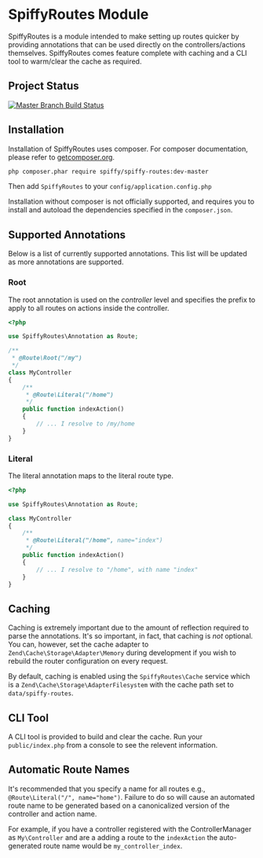 # SpiffyRoutes Module

SpiffyRoutes is a module intended to make setting up routes quicker by providing annotations that can be
used directly on the controllers/actions themselves. SpiffyRoutes comes feature complete with caching and a
CLI tool to warm/clear the cache as required.

## Project Status

[![Master Branch Build Status](https://secure.travis-ci.org/spiffyjr/spiffy-routes.png?branch=master)](http://travis-ci.org/spiffyjr/spiffy-routes)

## Installation

Installation of SpiffyRoutes uses composer. For composer documentation, please refer to
[getcomposer.org](http://getcomposer.org/).

```sh
php composer.phar require spiffy/spiffy-routes:dev-master
```

Then add `SpiffyRoutes` to your `config/application.config.php`

Installation without composer is not officially supported, and requires you to install and autoload
the dependencies specified in the `composer.json`.

## Supported Annotations

Below is a list of currently supported annotations. This list will be updated as more annotations are supported.

### Root

The root annotation is used on the *controller* level and specifies the prefix to apply to all routes
on actions inside the controller.

```php
<?php

use SpiffyRoutes\Annotation as Route;

/**
 * @Route\Root("/my")
 */
class MyController
{
    /**
     * @Route\Literal("/home")
     */
    public function indexAction()
    {
        // ... I resolve to /my/home
    }
}
```

### Literal

The literal annotation maps to the literal route type.


```php
<?php

use SpiffyRoutes\Annotation as Route;

class MyController
{
    /**
     * @Route\Literal("/home", name="index")
     */
    public function indexAction()
    {
        // ... I resolve to "/home", with name "index"
    }
}
```

## Caching

Caching is extremely important due to the amount of reflection required to parse the annotations. It's so important,
in fact, that caching is *not* optional. You can, however, set the cache adapter to `Zend\Cache\Storage\Adapter\Memory`
during development if you wish to rebuild the router configuration on every request.

By default, caching is enabled using the `SpiffyRoutes\Cache` service which is a `Zend\Cache\Storage\AdapterFilesystem`
with the cache path set to `data/spiffy-routes`.

## CLI Tool

A CLI tool is provided to build and clear the cache. Run your `public/index.php` from a console to see the relevent
information.

## Automatic Route Names

It's recommended that you specify a name for all routes e.g., `@Route\Literal("/", name="home")`. Failure to do so will
cause an automated route name to be generated based on a canonicalized version of the controller and action name.

For example, if you have a controller registered with the ControllerManager as `My\Controller` and are a adding a route
to the `indexAction` the auto-generated route name would be `my_controller_index`.

